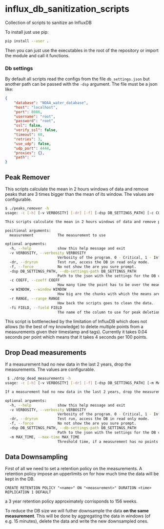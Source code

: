 # influx_db_sanitization_scripts
Collection of scripts to sanitize an InfluxDB

To install just use pip:
```bash
pip install --user .
```

Then you can just use the executables in the root of the repository or import the module and call it functions.

### Db settings
By default all scripts read the configs from the file `db_settings.json` but another path can be passed with the `-dsp` argument. The file must be a json like:
```json
{
    "database": "NOAA_water_database",
    "host": "localhost",
    "port": 8086,
    "username": "root",
    "password": "root",
    "ssl": false,
    "verify_ssl": false,
    "timeout": 60,
    "retries": 3,
    "use_udp": false,
    "udp_port": 4444,
    "proxies": {},
    "path": ""
}
```

## Peak Remover
This scripts calculate the mean in 2 hours windows of data and remove peaks that are 3 times bigger than the mean of its window.
The values are configurable.

```bash
$ ./peaks_remover -h                                                                                                                                                                                                    ─╯
usage: -c [-h] [-v VERBOSITY] [-dr] [-f] [-dsp DB_SETTINGS_PATH] [-c COEFF] [-w WINDOW] [-r RANGE] [-fi FIELD] measurement

This scripts calculate the mean in 2 hours windows of data and remove peaks that are 3 times bigger than the mean of its window. The values are configurable.

positional arguments:
  measurement           The measurement to use

optional arguments:
  -h, --help            show this help message and exit
  -v VERBOSITY, --verbosity VERBOSITY
                        Verbosity of the program. 0 - Critical, 1 - Info, 2 - Debug
  -dr, --dryrun         Test run, access the DB in read only mode.
  -f, --force           No not show the are you sure prompt.
  -dsp DB_SETTINGS_PATH, --db-settings-path DB_SETTINGS_PATH
                        Path to the json with the settings for the DB connections.
  -c COEFF, --coeff COEFF
                        How many time the point has to be over the mean to be considered a peak and removed.
  -w WINDOW, --window WINDOW
                        How big are the chunks with which the means are computed.
  -r RANGE, --range RANGE
                        How back the scripts goes to clean the data.
  -fi FIELD, --field FIELD
                        The name of the column to use for peak deletion
```
This script is bottlenecked by the limitation of InfluxDB which does not allows (to the best of my knowledge) to delete multiple points from a measurements given their timestamp and tags).
Currently it takes 0.04 seconds per point which means that it takes 4 seconds per 100 points.


## Drop Dead measurements
If a measurement had no new data in the last 2 years, drop the measurements.
The values are configurable.

```bash
 $ ./drop_dead_measurements -h                                                                                                                                                                                           ─╯
usage: -c [-h] [-v VERBOSITY] [-dr] [-f] [-dsp DB_SETTINGS_PATH] [-m MAX_TIME]

If a measurement had no new data in the last 2 years, drop the measurements. The values are configurable.

optional arguments:
  -h, --help            show this help message and exit
  -v VERBOSITY, --verbosity VERBOSITY
                        Verbosity of the program. 0 - Critical, 1 - Info, 2 - Debug
  -dr, --dryrun         Test run, access the DB in read only mode.
  -f, --force           No not show the are you sure prompt.
  -dsp DB_SETTINGS_PATH, --db-settings-path DB_SETTINGS_PATH
                        Path to the json with the settings for the DB connections.
  -m MAX_TIME, --max-time MAX_TIME
                        Threshold time, if a measurement has no points newer than

```

## Data Downsampling
First of all we need to set a retention policy on the measurements.
A retention policy impose an upperlimits on for how much time the data will be kept in the DB.
```
CREATE RETENTION POLICY "<name>" ON "<measurement>" DURATION <time> REPLICATION 1 DEFAULT
```
a 3 year retention policy approximately corrisponds to 156 weeks.


To reduce the DB size we will futher downsample the data **on the same measurement**.
This will be done by aggregating the data in windows (of e.g. 15 minutes), delete the data and write the new downsampled ones.
